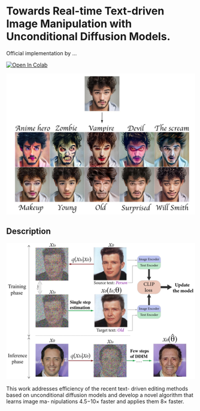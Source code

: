 # Towards Real-time Text-driven Image Manipulation with Unconditional Diffusion Models.

Official implementation [](https://arxiv.org/abs/2011.13786) by ...

[![Open In Colab](https://colab.research.google.com/assets/colab-badge.svg)](https://colab.research.google.com/drive/1rtu01eOB2gwr_j0gSyzXgkbMUKL_mNIx?usp=sharing)

![An image](./utils_imgs/readme_faces.jpg)

## Description

![An image](./utils_imgs/overview-1.jpg)

This work addresses efficiency of the recent text-
driven editing methods based on unconditional diffusion
models and develop a novel algorithm that learns image ma-
nipulations 4.5−10× faster and applies them 8× faster.